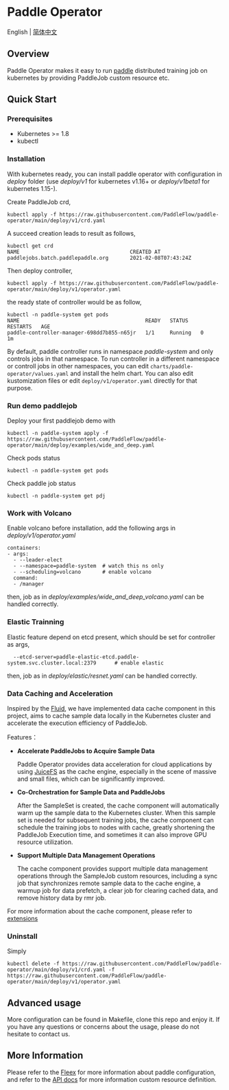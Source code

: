 # Paddle Operator

English | [简体中文](./README-zh_CN.md)

## Overview

Paddle Operator makes it easy to run [paddle](https://www.paddlepaddle.org.cn/)
distributed training job on kubernetes by providing PaddleJob custom resource etc.

## Quick Start
### Prerequisites

* Kubernetes >= 1.8
* kubectl

### Installation

With kubernetes ready, you can install paddle operator with configuration in *deploy* folder 
(use *deploy/v1* for kubernetes v1.16+ or *deploy/v1beta1* for kubernetes 1.15-).

Create PaddleJob crd,
```shell
kubectl apply -f https://raw.githubusercontent.com/PaddleFlow/paddle-operator/main/deploy/v1/crd.yaml
```

A succeed creation leads to result as follows,
```shell
kubectl get crd
NAME                                    CREATED AT
paddlejobs.batch.paddlepaddle.org       2021-02-08T07:43:24Z
```

Then deploy controller,

```shell
kubectl apply -f https://raw.githubusercontent.com/PaddleFlow/paddle-operator/main/deploy/v1/operator.yaml
```

the ready state of controller would be as follow,
```shell
kubectl -n paddle-system get pods
NAME                                         READY   STATUS    RESTARTS   AGE
paddle-controller-manager-698dd7b855-n65jr   1/1     Running   0          1m
```

By default, paddle controller runs in namespace *paddle-system* and only controls jobs in that namespace.
To run controller in a different namespace or controll jobs in other namespaces, you can edit `charts/paddle-operator/values.yaml` and install the helm chart.
You can also edit kustomization files or edit `deploy/v1/operator.yaml` directly for that purpose.

### Run demo paddlejob

Deploy your first paddlejob demo with
```shell
kubectl -n paddle-system apply -f https://raw.githubusercontent.com/PaddleFlow/paddle-operator/main/deploy/examples/wide_and_deep.yaml
```

Check pods status
```shell
kubectl -n paddle-system get pods
```

Check paddle job status
```shell
kubectl -n paddle-system get pdj
```

### Work with Volcano

Enable volcano before installation, add the following args in *deploy/v1/operator.yaml*
```
containers:
- args:
  - --leader-elect
  - --namespace=paddle-system  # watch this ns only
  - --scheduling=volcano       # enable volcano
  command:
  - /manager
```

then, job as in *deploy/examples/wide_and_deep_volcano.yaml* can be handled correctly.

### Elastic Trainning

Elastic feature depend on etcd present, which should be set for controller as args,
```
  --etcd-server=paddle-elastic-etcd.paddle-system.svc.cluster.local:2379      # enable elastic
```

then, job as in *deploy/elastic/resnet.yaml* can be handled correctly.

### Data Caching and Acceleration

Inspired by the [Fluid](https://github.com/fluid-cloudnative/fluid), we have implemented data cache component in this project, aims to cache sample data locally in the Kubernetes cluster and accelerate the execution efficiency of PaddleJob.

Features：

- __Accelerate PaddleJobs to Acquire Sample Data__

  Paddle Operator provides data acceleration for cloud applications by using [JuiceFS](https://github.com/juicedata/juicefs) as the cache engine, especially in the scene of massive and small files, which can be significantly improved.

- __Co-Orchestration for Sample Data and PaddleJobs__

  After the SampleSet is created, the cache component will automatically warm up the sample data to the Kubernetes cluster. When this sample set is needed for subsequent training jobs, the cache component can schedule the training jobs to nodes with cache, greatly shortening the PaddleJob Execution time, and sometimes it can also improve GPU resource utilization.

- __Support Multiple Data Management Operations__
  
  The cache component provides support multiple data management operations through the SampleJob custom resources, including a sync job that synchronizes remote sample data to the cache engine, a warmup job for data prefetch, a clear job for clearing cached data, and remove history data by rmr job.

For more information about the cache component, please refer to [extensions](./docs/zh_CN/ext-overview.md)

### Uninstall
Simply
```shell
kubectl delete -f https://raw.githubusercontent.com/PaddleFlow/paddle-operator/main/deploy/v1/crd.yaml -f https://raw.githubusercontent.com/PaddleFlow/paddle-operator/main/deploy/v1/operator.yaml
```
## Advanced usage

More configuration can be found in Makefile, clone this repo and enjoy it.
If you have any questions or concerns about the usage, please do not hesitate to contact us.

## More Information

Please refer to the
[Fleex](https://fleet-x.readthedocs.io/en/latest/paddle_fleet_rst/paddle_on_k8s.html) 
for more information about paddle configuration, and refer to the [API docs](./docs/en/api_doc.md) for more information custom resource definition.
